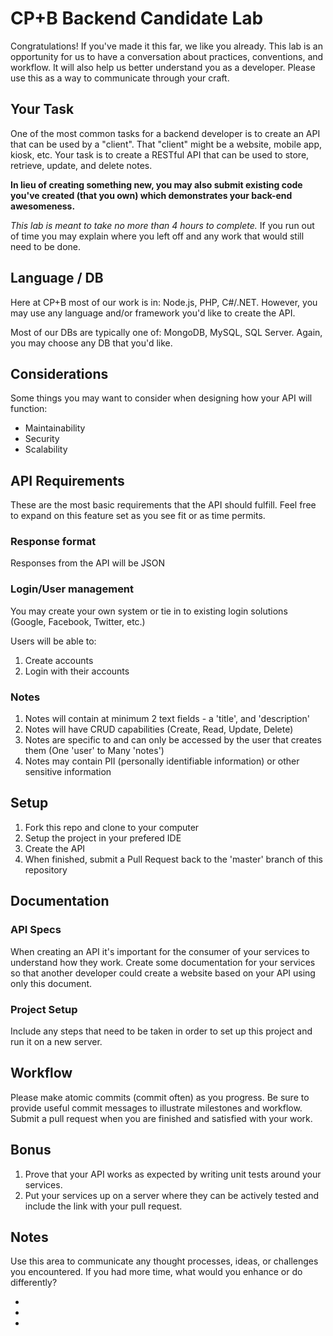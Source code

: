 # CP+B Backend Candidate Lab

Congratulations! If you've made it this far, we like you already.
This lab is an opportunity for us to have a conversation about practices, conventions, and workflow.
It will also help us better understand you as a developer. 
Please use this as a way to communicate through your craft.

## Your Task

One of the most common tasks for a backend developer is to create an API that can be used by a "client".  That "client" might be a website, mobile app, kiosk, etc.  Your task is to create a RESTful API that can be used to store, retrieve, update, and delete notes.

**In lieu of creating something new, you may also submit existing code you've created (that you own) which demonstrates your back-end awesomeness.**

*This lab is meant to take no more than 4 hours to complete.*  If you run out of time you may explain where you left off and any work that would still need to be done.

## Language / DB

Here at CP+B most of our work is in: Node.js, PHP, C#/.NET.  However, you may use any language and/or framework you'd like to create the API.

Most of our DBs are typically one of: MongoDB, MySQL, SQL Server.  Again, you may choose any DB that you'd like.

## Considerations

Some things you may want to consider when designing how your API will function:

* Maintainability
* Security
* Scalability

## API Requirements

These are the most basic requirements that the API should fulfill.  Feel free to expand on this feature set as you see fit or as time permits.

### Response format

Responses from the API will be JSON

### Login/User management

You may create your own system or tie in to existing login solutions (Google, Facebook, Twitter, etc.)

Users will be able to:

1. Create accounts
2. Login with their accounts

### Notes

1. Notes will contain at minimum 2 text fields - a 'title', and 'description'
2. Notes will have CRUD capabilities (Create, Read, Update, Delete)
3. Notes are specific to and can only be accessed by the user that creates them (One 'user' to Many 'notes')
4. Notes may contain PII (personally identifiable information) or other sensitive information

## Setup

1. Fork this repo and clone to your computer
2. Setup the project in your prefered IDE
3. Create the API
4. When finished, submit a Pull Request back to the 'master' branch of this repository

## Documentation

### API Specs

When creating an API it's important for the consumer of your services to understand how they work.  Create some documentation for your services so that another developer could create a website based on your API using only this document.

### Project Setup

Include any steps that need to be taken in order to set up this project and run it on a new server.

## Workflow

Please make atomic commits (commit often) as you progress. 
Be sure to provide useful commit messages to illustrate milestones and workflow.
Submit a pull request when you are finished and satisfied with your work.

## Bonus

1. Prove that your API works as expected by writing unit tests around your services.
2. Put your services up on a server where they can be actively tested and include the link with your pull request.

## Notes

Use this area to communicate any thought processes, ideas, or challenges you encountered.  If you had more time, what would you enhance or do differently?

*
*
*